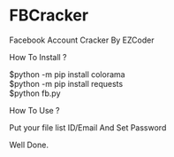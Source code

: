 # FBCracker
Facebook Account Cracker By EZCoder

How To Install ?

$python -m pip install colorama
<br>
$python -m pip install requests
<br>
$python fb.py
<br>

How To Use ?

Put your file list ID/Email
And Set Password

Well Done.
